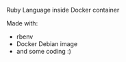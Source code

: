 
Ruby Language inside Docker container

Made with:
- rbenv
- Docker Debian image
- and some coding :)
